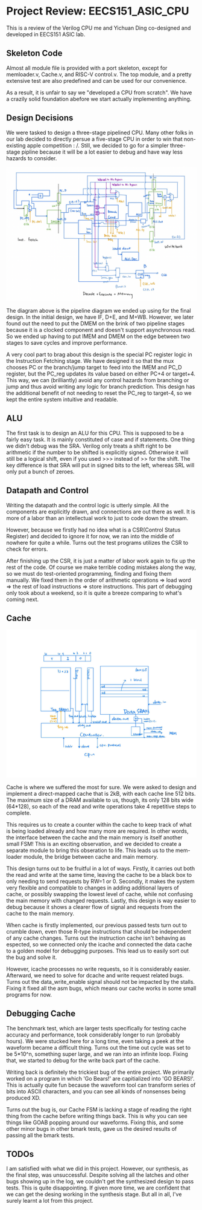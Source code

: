 # Project Review: EECS151_ASIC_CPU

This is a review of the Verilog CPU me and Yichuan Ding co-designed and developed in EECS151 ASIC lab.

## Skeleton Code

Almost all module file is provided with a port skeleton, except for memloader.v, Cache.v, and RISC-V control.v. The top module, and a pretty extensive test are also predefined and can be used for our convenience.

As a result, it is unfair to say we "developed a CPU from scratch". We have a crazily solid foundation abefore we start actually implementing anything. 

## Design Decisions

We were tasked to design a three-stage pipelined CPU. Many other folks in our lab decided to directly persue a five-stage CPU in order to win that non-existing apple competition : /. Still, we decided to go for a simpler three-stage pipline because it will be a lot easier to debug and have way less hazards to consider.

![pipelinediagram](img/pipelinediagram.png)

The diagram above is the pipeline diagram we ended up using for the final design. In the initial design, we have IF, D+E, and M+WB. However, we later found out the need to put the DMEM on the brink of two pipeline stages because it is a clocked component and doesn't support asynchronous read. So we ended up having to put IMEM and DMEM on the edge between two stages to save cycles and improve performance.

A very cool part to brag about this design is the special PC register logic in the Instruction Fetching stage. We have designed it so that the mux chooses PC or the branch/jump target to feed into the IMEM and PC_D register, but the PC_reg updates its value based on either PC+4 or target+4. This way, we can (brilliantly) avoid any control hazards from branching or jump and thus avoid writing any logic for branch prediction. This design has the additional benefit of not needing to reset the PC_reg to target-4, so we kept the entire system intuitive and readable.

## ALU

The first task is to design an ALU for this CPU. This is supposed to be a fairly easy task. It is mainly constituted of case and if statements. One thing we didn't debug was the SRA. Verilog only treats a shift right to be arithmetic if the number to be shifted is explicitly signed. Otherwise it will still be a logical shift, even if you used >>> instead of >> for the shift. The key difference is that SRA will put in signed bits to the left, whereas SRL will only put a bunch of zeroes. 

## Datapath and Control

Writing the datapath and the control logic is utterly simple. All the components are explicitly drawn, and connections are out there as well. It is more of a labor than an intellectual work to just to code down the stream. 

However, because we firstly had no idea what is a CSR(Control Status Register) and decided to ignore it for now, we ran into the middle of nowhere for quite a while. Turns out the test programs utilizes the CSR to check for errors. 

After finishing up the CSR, it is just a matter of labor work again to fix up the rest of the code. Of course we make terrible coding mistakes along the way, so we must do test-oriented programming, finding and fixing them manually. We fixed them in the order of arithmetic operations => load word => the rest of load instructions => store instructions. This part of debugging only took about a weekend, so it is quite a breeze comparing to what's coming next.

## Cache

![cachediagram](img/cachedia.png)

Cache is where we suffered the most for sure. We were asked to design and implement a direct-mapped cache that is 2kB, with each cache line 512 bits. The maximum size of a DRAM available to us, though, its only 128 bits wide (64*128), so each of the read and write operations take 4 repetitive steps to complete. 

This requires us to create a counter within the cache to keep track of what is being loaded already and how many more are required. In other words, the interface between the cache and the main memory is itself another small FSM! This is an exciting observation, and we decided to create a separate module to bring this obseration to life. This leads us to the mem-loader module, the bridge between cache and main memory.

This design turns out to be fruitful in a lot of ways. Firstly, it carries out both the read and write at the same time, leaving the cache to be a black box to only needing to send requests by RW=1 or 0. Secondly, it makes the system very flexible and compatible to changes in adding additional layers of cache, or possibly swapping the lowest level of cache, while not confusing the main memory with changed requests. Lastly, this design is way easier to debug because it shows a clearer flow of signal and requests from the cache to the main memory.

When cache is firstly implemented, our previous passed tests turn out to crumble down, even those R-type instructions that should be independent of any cache changes. Turns out the instruction cache isn't behaving as espected, so we connected only the icache and connected the data cache to a golden model for debugging purposes. This lead us to easily sort out the bug and solve it.

However, icache processes no write requests, so it is considerably easier. Afterward, we need to solve for dcache and write request related bugs. Turns out the data_write_enable signal should not be impacted by the stalls. Fixing it fixed all the asm bugs, which means our cache works in some small programs for now.

## Debugging Cache

The benchmark test, which are larger tests specifically for testing cache accuracy and performance, took considerably longer to run (probably hours). We were stucked here for a long time, even taking a peek at the waveform became a difficult thing. Turns out the time out cycle was set to be 5*10^n, something super large, and we ran into an infinite loop. Fixing that, we started to debug for the write back part of the cache. 

Writing back is definitely the trickiest bug of the entire project. We primarily worked on a program in which 'Go Bears!' are capitialized into 'GO BEARS!'. This is actually quite fun because the waveform tool can transform series of bits into ASCII characters, and you can see all kinds of nonsenses being produced XD. 

Turns out the bug is, our Cache FSM is lacking a stage of reading the right thing from the cache before writing things back. This is why you can see things like GOAB popping around our waveforms. Fixing this, and some other minor bugs in other bmark tests, gave us the desired results of passing all the bmark tests. 

## TODOs

I am satisfied with what we did in this project. However, our synthesis, as the final step, was unsuccessful. Despite solving all the latches and other bugs showing up in the log, we couldn't get the synthesized design to pass tests. This is quite disappointing. If given more time, we are confident that we can get the desing working in the synthesis stage. But all in all, I've surely learnt a lot from this project. 
